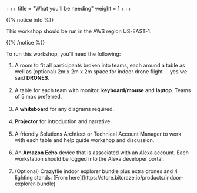 +++
title = "What you'll be needing"
weight = 1
+++

{{% notice info %}}

This workshop should be run in the AWS region US-EAST-1.

{{% /notice %}}

To run this workshop, you’ll need the following:

<ol>
    <li>
        A room to fit all participants broken into teams, each around a table as well as (optional) 2m x 2m x 2m space for indoor drone flight ... yes we said <b>DRONES</b>.
    </li>
    <br>
    <li>
        A table for each team with monitor, <b>keyboard/mouse</b> and <b>laptop</b>. Teams of 5 max preferred.
    </li>
    <br>
    <li>
        A <b>whiteboard</b> for any diagrams required.
    </li>
    <br>
    <li>
        <b>Projector</b> for introduction and narrative
    </li>
    <br>
    <li>
        A friendly Solutions Archtiect or Technical Account Manager to work with each table and help guide workshop and discussion.
    </li>
    <br>
    <li>
        An <b>Amazon Echo</b> device that is associated with an Alexa account. Each workstation should be logged into the Alexa developer portal.
    </li>
    <br>
    <li>
        (Optional) Crazyflie indoor explorer bundle plus extra drones and 4 lighting stands: [From here](https://store.bitcraze.io/products/indoor-explorer-bundle)
    </li>
</ol>